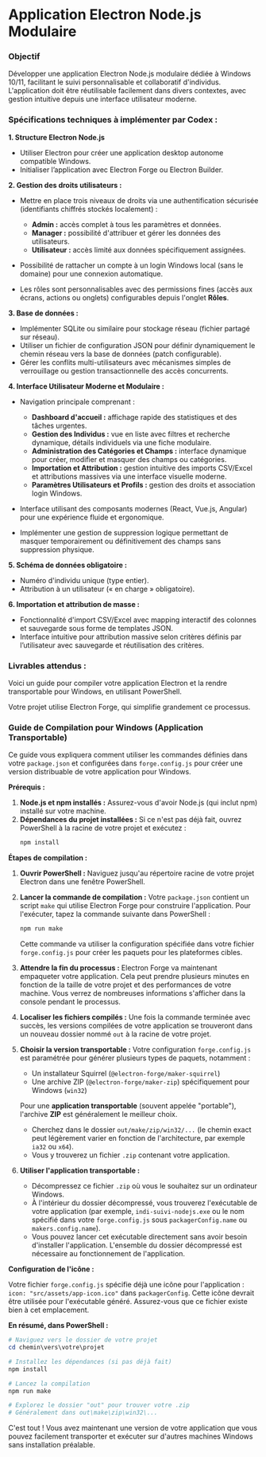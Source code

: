 # **Application Electron Node.js Modulaire**

### Objectif

Développer une application Electron Node.js modulaire dédiée à Windows 10/11, facilitant le suivi personnalisable et collaboratif d'individus. L'application doit être réutilisable facilement dans divers contextes, avec gestion intuitive depuis une interface utilisateur moderne.

### Spécifications techniques à implémenter par Codex :

**1. Structure Electron Node.js**

* Utiliser Electron pour créer une application desktop autonome compatible Windows.
* Initialiser l’application avec Electron Forge ou Electron Builder.

**2. Gestion des droits utilisateurs :**

* Mettre en place trois niveaux de droits via une authentification sécurisée (identifiants chiffrés stockés localement) :

  * **Admin :** accès complet à tous les paramètres et données.
  * **Manager :** possibilité d'attribuer et gérer les données des utilisateurs.
  * **Utilisateur :** accès limité aux données spécifiquement assignées.
* Possibilité de rattacher un compte à un login Windows local (sans le domaine) pour une connexion automatique.
* Les rôles sont personnalisables avec des permissions fines (accès aux écrans, actions ou onglets) configurables depuis l'onglet **Rôles**.

**3. Base de données :**

* Implémenter SQLite ou similaire pour stockage réseau (fichier partagé sur réseau).
* Utiliser un fichier de configuration JSON pour définir dynamiquement le chemin réseau vers la base de données (patch configurable).
* Gérer les conflits multi-utilisateurs avec mécanismes simples de verrouillage ou gestion transactionnelle des accès concurrents.

**4. Interface Utilisateur Moderne et Modulaire :**

* Navigation principale comprenant :

  * **Dashboard d'accueil :** affichage rapide des statistiques et des tâches urgentes.
  * **Gestion des Individus :** vue en liste avec filtres et recherche dynamique, détails individuels via une fiche modulaire.
  * **Administration des Catégories et Champs :** interface dynamique pour créer, modifier et masquer des champs ou catégories.
  * **Importation et Attribution :** gestion intuitive des imports CSV/Excel et attributions massives via une interface visuelle moderne.
  * **Paramètres Utilisateurs et Profils :** gestion des droits et association login Windows.
* Interface utilisant des composants modernes (React, Vue.js, Angular) pour une expérience fluide et ergonomique.
* Implémenter une gestion de suppression logique permettant de masquer temporairement ou définitivement des champs sans suppression physique.

**5. Schéma de données obligatoire :**

* Numéro d'individu unique (type entier).
* Attribution à un utilisateur (« en charge » obligatoire).

**6. Importation et attribution de masse :**

* Fonctionnalité d'import CSV/Excel avec mapping interactif des colonnes et sauvegarde sous forme de templates JSON.
* Interface intuitive pour attribution massive selon critères définis par l’utilisateur avec sauvegarde et réutilisation des critères.

### Livrables attendus :

Voici un guide pour compiler votre application Electron et la rendre transportable pour Windows, en utilisant PowerShell.

Votre projet utilise Electron Forge, qui simplifie grandement ce processus.

### Guide de Compilation pour Windows (Application Transportable)

Ce guide vous expliquera comment utiliser les commandes définies dans votre `package.json` et configurées dans `forge.config.js` pour créer une version distribuable de votre application pour Windows.

**Prérequis :**

1.  **Node.js et npm installés :** Assurez-vous d'avoir Node.js (qui inclut npm) installé sur votre machine.
2.  **Dépendances du projet installées :** Si ce n'est pas déjà fait, ouvrez PowerShell à la racine de votre projet et exécutez :
    ```powershell
    npm install
    ```

**Étapes de compilation :**

1.  **Ouvrir PowerShell :**
    Naviguez jusqu'au répertoire racine de votre projet Electron dans une fenêtre PowerShell.

2.  **Lancer la commande de compilation :**
    Votre `package.json` contient un script `make` qui utilise Electron Forge pour construire l'application. Pour l'exécuter, tapez la commande suivante dans PowerShell :

    ```powershell
    npm run make
    ```

    Cette commande va utiliser la configuration spécifiée dans votre fichier `forge.config.js` pour créer les paquets pour les plateformes cibles.

3.  **Attendre la fin du processus :**
    Electron Forge va maintenant empaqueter votre application. Cela peut prendre plusieurs minutes en fonction de la taille de votre projet et des performances de votre machine. Vous verrez de nombreuses informations s'afficher dans la console pendant le processus.

4.  **Localiser les fichiers compilés :**
    Une fois la commande terminée avec succès, les versions compilées de votre application se trouveront dans un nouveau dossier nommé `out` à la racine de votre projet.

5.  **Choisir la version transportable :**
    Votre configuration `forge.config.js` est paramétrée pour générer plusieurs types de paquets, notamment :

      * Un installateur Squirrel (`@electron-forge/maker-squirrel`)
      * Une archive ZIP (`@electron-forge/maker-zip`) spécifiquement pour Windows (`win32`)

    Pour une **application transportable** (souvent appelée "portable"), l'archive **ZIP** est généralement le meilleur choix.

      * Cherchez dans le dossier `out/make/zip/win32/...` (le chemin exact peut légèrement varier en fonction de l'architecture, par exemple `ia32` ou `x64`).
      * Vous y trouverez un fichier `.zip` contenant votre application.

6.  **Utiliser l'application transportable :**

      * Décompressez ce fichier `.zip` où vous le souhaitez sur un ordinateur Windows.
      * À l'intérieur du dossier décompressé, vous trouverez l'exécutable de votre application (par exemple, `indi-suivi-nodejs.exe` ou le nom spécifié dans votre `forge.config.js` sous `packagerConfig.name` ou `makers.config.name`).
      * Vous pouvez lancer cet exécutable directement sans avoir besoin d'installer l'application. L'ensemble du dossier décompressé est nécessaire au fonctionnement de l'application.

**Configuration de l'icône :**

Votre fichier `forge.config.js` spécifie déjà une icône pour l'application : `icon: "src/assets/app-icon.ico"` dans `packagerConfig`. Cette icône devrait être utilisée pour l'exécutable généré. Assurez-vous que ce fichier existe bien à cet emplacement.

**En résumé, dans PowerShell :**

```powershell
# Naviguez vers le dossier de votre projet
cd chemin\vers\votre\projet

# Installez les dépendances (si pas déjà fait)
npm install

# Lancez la compilation
npm run make

# Explorez le dossier "out" pour trouver votre .zip
# Généralement dans out\make\zip\win32\...
```

C'est tout \! Vous avez maintenant une version de votre application que vous pouvez facilement transporter et exécuter sur d'autres machines Windows sans installation préalable.
